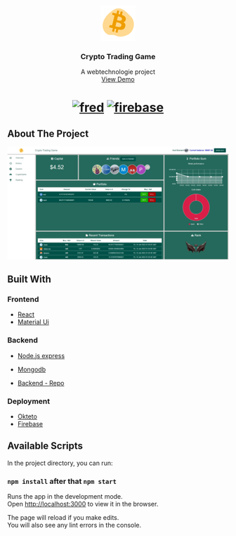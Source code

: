 <!-- PROJECT LOGO -->
<br />
<div align="center">
  <a href="https://github.com/othneildrew/Best-README-Template">
    <img src="assets/logo.gif" alt="Logo" width="80" height="80">
  </a>

  <h3 align="center">Crypto Trading Game</h3>

  <p align="center">
    A webtechnologie project 
    <br />
    <a href="https://crypto-game-wt.web.app/">View Demo</a>
  </p>
</div>

<h1 align="center">
  <a href="https://github.com/PogChampisAlreadyTaken/wt-frontend/actions/workflows/react-build.yml"><img src="https://github.com/PogChampisAlreadyTaken/wt-frontend/actions/workflows/react-build.yml/badge.svg" alt="fred" width="100"></a>
   <a href="https://github.com/PogChampisAlreadyTaken/wt-frontend/actions/workflows/firebase-hosting-pull-request.yml"><img src="https://github.com/PogChampisAlreadyTaken/wt-frontend/actions/workflows/firebase-hosting-pull-request.yml/badge.svg" alt="firebase" width="268"></a>
</h1>


## About The Project

<p align="center">
  <img src="assets/page.jpeg" />
</p>

## Built With

### Frontend

* [React](https://reactjs.org/)
* [Material Ui](https://mui.com/)

### Backend 

* [Node.js express](https://expressjs.com/)
* [Mongodb](https://www.mongodb.com/)

* [Backend - Repo](https://github.com/PogChampisAlreadyTaken/wt-backend)

### Deployment 

* [Okteto](https://okteto.com/)
* [Firebase](https://firebase.google.com/)

## Available Scripts

In the project directory, you can run:

### `npm install` after that `npm start`

Runs the app in the development mode.\
Open [http://localhost:3000](http://localhost:3000) to view it in the browser.

The page will reload if you make edits.\
You will also see any lint errors in the console.
